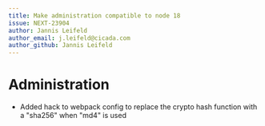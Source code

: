 ```yaml
---
title: Make administration compatible to node 18
issue: NEXT-23904
author: Jannis Leifeld
author_email: j.leifeld@cicada.com
author_github: Jannis Leifeld
---
```

# Administration
* Added hack to webpack config to replace the crypto hash function with a "sha256" when "md4" is used

